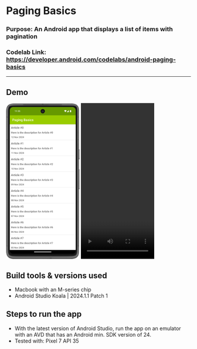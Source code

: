 # Paging Basics
### **Purpose:** An Android app that displays a list of items with pagination
### **Codelab Link:** https://developer.android.com/codelabs/android-paging-basics
---

## Demo
<img src="demo/app-screenshot.png" width="200"></img>
<video width="200" height="425" controls>
  <source src="https://github.com/sorianog/codelabs-android-paging-basics/blob/main/demo/app-demo-video.mp4" type="video/mp4">
</video>

## Build tools & versions used
- Macbook with an M-series chip
- Android Studio Koala | 2024.1.1 Patch 1

## Steps to run the app
- With the latest version of Android Studio, run the app on an emulator with an AVD that has an Android min. SDK version of 24.
- Tested with: Pixel 7 API 35
